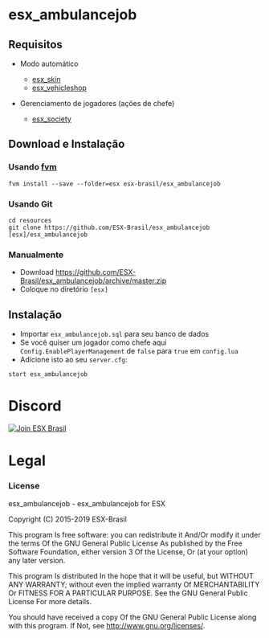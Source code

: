 # esx_ambulancejob

## Requisitos

* Modo automático
   - [esx_skin](https://github.com/ESX-Brasil/esx_skin)
   - [esx_vehicleshop](https://github.com/ESX-Brasil/esx_vehicleshop)

* Gerenciamento de jogadores (ações de chefe)
   - [esx_society](https://github.com/ESX-Brasil/esx_society)

## Download e Instalação

### Usando [fvm](https://github.com/qlaffont/fvm-installer)
```
fvm install --save --folder=esx esx-brasil/esx_ambulancejob
```

### Usando Git
```
cd resources
git clone https://github.com/ESX-Brasil/esx_ambulancejob [esx]/esx_ambulancejob
```

### Manualmente
- Download https://github.com/ESX-Brasil/esx_ambulancejob/archive/master.zip
- Coloque no diretório `[esx]`

## Instalação
- Importar `esx_ambulancejob.sql` para seu banco de dados
- Se você quiser um jogador como chefe aqui `Config.EnablePlayerManagement` de `false` para `true` em `config.lua`
- Adicione isto ao seu `server.cfg`:

```
start esx_ambulancejob
```
# Discord

[![Join ESX Brasil](https://discordapp.com/api/guilds/432980396070666250/embed.png?style=banner2)](https://discord.gg/8zGbh3T)

# Legal
### License
esx_ambulancejob - esx_ambulancejob for ESX

Copyright (C) 2015-2019 ESX-Brasil

This program Is free software: you can redistribute it And/Or modify it under the terms Of the GNU General Public License As published by the Free Software Foundation, either version 3 Of the License, Or (at your option) any later version.

This program Is distributed In the hope that it will be useful, but WITHOUT ANY WARRANTY; without even the implied warranty Of MERCHANTABILITY Or FITNESS FOR A PARTICULAR PURPOSE. See the GNU General Public License For more details.

You should have received a copy Of the GNU General Public License along with this program. If Not, see http://www.gnu.org/licenses/.
